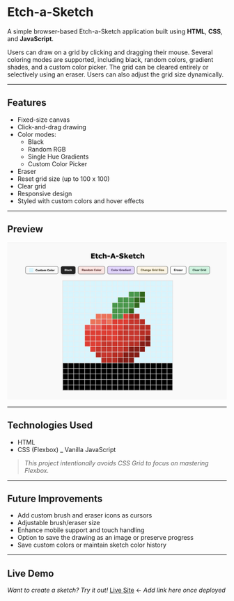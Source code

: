 # Etch-a-Sketch

A simple browser-based Etch-a-Sketch application built using **HTML**, **CSS**, and **JavaScript**.

Users can draw on a grid by clicking and dragging their mouse. Several coloring modes are supported, including black, random colors, gradient shades, and a custom color picker. The grid can be cleared entirely or selectively using an eraser. Users can also adjust the grid size dynamically.

---

## Features
- Fixed-size canvas
- Click-and-drag drawing
- Color modes:
  - Black 
  - Random RGB 
  - Single Hue Gradients
  - Custom Color Picker
- Eraser
- Reset grid size (up to 100 x 100)
- Clear grid
- Responsive design
- Styled with custom colors and hover effects

---

## Preview

![Etch-a-Sketch Screenshot](./assets/etch-a-sketch.jpeg)

---

## Technologies Used
- HTML
- CSS (Flexbox)
_ Vanilla JavaScript

> _This project intentionally avoids CSS Grid to focus on mastering Flexbox._

---

## Future Improvements
- Add custom brush and eraser icons as cursors
- Adjustable brush/eraser size
- Enhance mobile support and touch handling
- Option to save the drawing as an image or preserve progress
- Save custom colors or maintain sketch color history

---

## Live Demo
*Want to create a sketch? Try it out!*
[Live Site]() <- _Add link here once deployed_